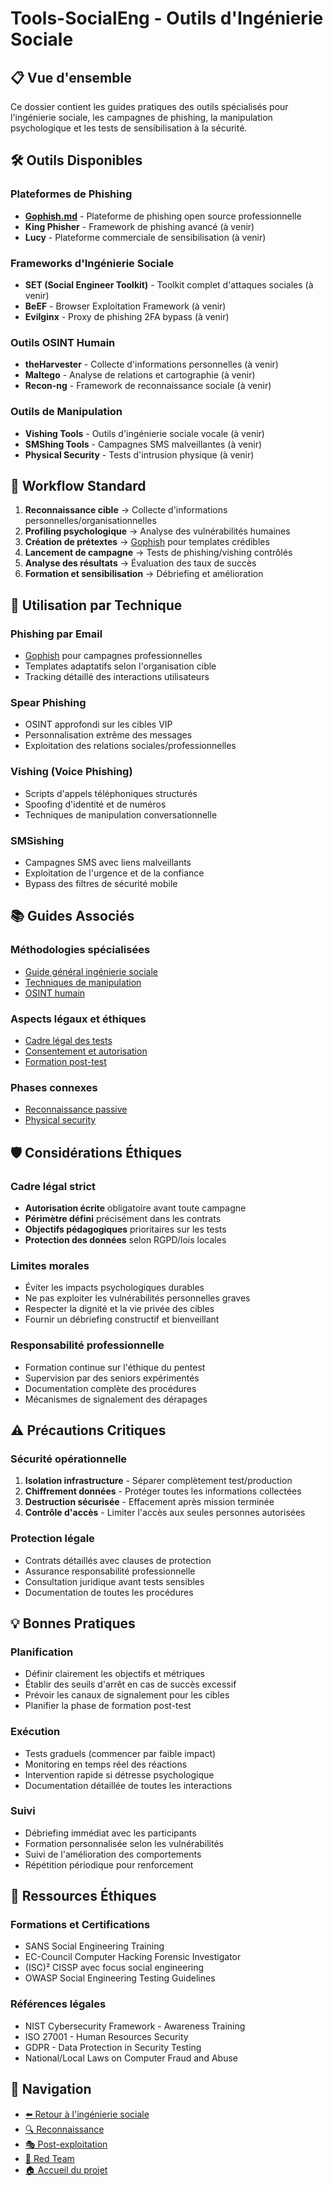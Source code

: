 # Tools-SocialEng - Outils d'Ingénierie Sociale

## 📋 Vue d'ensemble

Ce dossier contient les guides pratiques des outils spécialisés pour l'ingénierie sociale, les campagnes de phishing, la manipulation psychologique et les tests de sensibilisation à la sécurité.

## 🛠️ Outils Disponibles

### Plateformes de Phishing
- **[Gophish.md](Gophish.md)** - Plateforme de phishing open source professionnelle
- **King Phisher** - Framework de phishing avancé (à venir)
- **Lucy** - Plateforme commerciale de sensibilisation (à venir)

### Frameworks d'Ingénierie Sociale
- **SET (Social Engineer Toolkit)** - Toolkit complet d'attaques sociales (à venir)
- **BeEF** - Browser Exploitation Framework (à venir)
- **Evilginx** - Proxy de phishing 2FA bypass (à venir)

### Outils OSINT Humain
- **theHarvester** - Collecte d'informations personnelles (à venir)
- **Maltego** - Analyse de relations et cartographie (à venir)
- **Recon-ng** - Framework de reconnaissance sociale (à venir)

### Outils de Manipulation
- **Vishing Tools** - Outils d'ingénierie sociale vocale (à venir)
- **SMShing Tools** - Campagnes SMS malveillantes (à venir)
- **Physical Security** - Tests d'intrusion physique (à venir)

## 🔄 Workflow Standard

1. **Reconnaissance cible** → Collecte d'informations personnelles/organisationnelles
2. **Profiling psychologique** → Analyse des vulnérabilités humaines
3. **Création de prétextes** → [Gophish](Gophish.md) pour templates crédibles
4. **Lancement de campagne** → Tests de phishing/vishing contrôlés
5. **Analyse des résultats** → Évaluation des taux de succès
6. **Formation et sensibilisation** → Débriefing et amélioration

## 🎯 Utilisation par Technique

### Phishing par Email
- [Gophish](Gophish.md) pour campagnes professionnelles
- Templates adaptatifs selon l'organisation cible
- Tracking détaillé des interactions utilisateurs

### Spear Phishing
- OSINT approfondi sur les cibles VIP
- Personnalisation extrême des messages
- Exploitation des relations sociales/professionnelles

### Vishing (Voice Phishing)
- Scripts d'appels téléphoniques structurés
- Spoofing d'identité et de numéros
- Techniques de manipulation conversationnelle

### SMSishing
- Campagnes SMS avec liens malveillants
- Exploitation de l'urgence et de la confiance
- Bypass des filtres de sécurité mobile

## 📚 Guides Associés

### Méthodologies spécialisées
- [Guide général ingénierie sociale](../Guide-Ingenierie-Sociale.md)
- [Techniques de manipulation](../Techniques-Manipulation/)
- [OSINT humain](../OSINT-Humain/)

### Aspects légaux et éthiques
- [Cadre légal des tests](../Legal-Framework/)
- [Consentement et autorisation](../Authorization/)
- [Formation post-test](../Training/)

### Phases connexes
- [Reconnaissance passive](../../00-Reconnaissance/Passive/OSINT/)
- [Physical security](../Physical-Security/)

## 🛡️ Considérations Éthiques

### Cadre légal strict
- **Autorisation écrite** obligatoire avant toute campagne
- **Périmètre défini** précisément dans les contrats
- **Objectifs pédagogiques** prioritaires sur les tests
- **Protection des données** selon RGPD/lois locales

### Limites morales
- Éviter les impacts psychologiques durables
- Ne pas exploiter les vulnérabilités personnelles graves
- Respecter la dignité et la vie privée des cibles
- Fournir un débriefing constructif et bienveillant

### Responsabilité professionnelle
- Formation continue sur l'éthique du pentest
- Supervision par des seniors expérimentés
- Documentation complète des procédures
- Mécanismes de signalement des dérapages

## ⚠️ Précautions Critiques

### Sécurité opérationnelle
1. **Isolation infrastructure** - Séparer complètement test/production
2. **Chiffrement données** - Protéger toutes les informations collectées
3. **Destruction sécurisée** - Effacement après mission terminée
4. **Contrôle d'accès** - Limiter l'accès aux seules personnes autorisées

### Protection légale
- Contrats détaillés avec clauses de protection
- Assurance responsabilité professionnelle
- Consultation juridique avant tests sensibles
- Documentation de toutes les procédures

## 💡 Bonnes Pratiques

### Planification
- Définir clairement les objectifs et métriques
- Établir des seuils d'arrêt en cas de succès excessif
- Prévoir les canaux de signalement pour les cibles
- Planifier la phase de formation post-test

### Exécution
- Tests graduels (commencer par faible impact)
- Monitoring en temps réel des réactions
- Intervention rapide si détresse psychologique
- Documentation détaillée de toutes les interactions

### Suivi
- Débriefing immédiat avec les participants
- Formation personnalisée selon les vulnérabilités
- Suivi de l'amélioration des comportements
- Répétition périodique pour renforcement

## 🔗 Ressources Éthiques

### Formations et Certifications
- SANS Social Engineering Training
- EC-Council Computer Hacking Forensic Investigator
- (ISC)² CISSP avec focus social engineering
- OWASP Social Engineering Testing Guidelines

### Références légales
- NIST Cybersecurity Framework - Awareness Training
- ISO 27001 - Human Resources Security
- GDPR - Data Protection in Security Testing
- National/Local Laws on Computer Fraud and Abuse

## 🧭 Navigation

- [⬅️ Retour à l'ingénierie sociale](../Guide-Ingenierie-Sociale.md)
- [🔍 Reconnaissance](../../00-Reconnaissance/Tools-Reconnaissance/)
- [🎭 Post-exploitation](../../03-Post-Exploitation/Tools-PostExploitation/)
- [🔴 Red Team](../../05-Red-Team/Tools-RedTeam/)
- [🏠 Accueil du projet](../../README.md) 